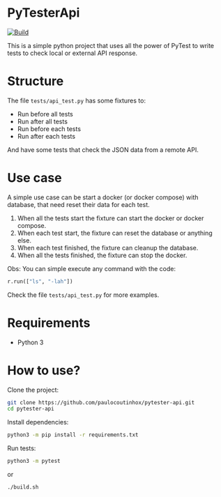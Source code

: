 # PyTesterApi

[![Build](https://github.com/paulocoutinhox/pytester-api/actions/workflows/build.yml/badge.svg)](https://github.com/paulocoutinhox/pytester-api/actions/workflows/build.yml)

This is a simple python project that uses all the power of PyTest to write tests to check local or external API response.

# Structure

The file `tests/api_test.py` has some fixtures to:

- Run before all tests
- Run after all tests
- Run before each tests
- Run after each tests

And have some tests that check the JSON data from a remote API.

# Use case

A simple use case can be start a docker (or docker compose) with database, that need reset their data for each test.

1. When all the tests start the fixture can start the docker or docker compose.
2. When each test start, the fixture can reset the database or anything else.
3. When each test finished, the fixture can cleanup the database.
4. When all the tests finished, the fixture can stop the docker.

Obs: You can simple execute any command with the code:

```python
r.run(["ls", "-lah"])
```

Check the file `tests/api_test.py` for more examples.

# Requirements

- Python 3

# How to use?

Clone the project:

```bash
git clone https://github.com/paulocoutinhox/pytester-api.git
cd pytester-api
```

Install dependencies:

```bash
python3 -m pip install -r requirements.txt
```

Run tests:

```bash
python3 -m pytest
```

or

```bash
./build.sh
```

